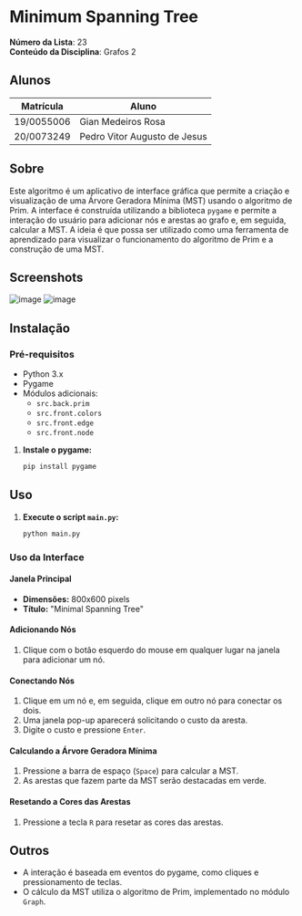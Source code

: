 # Minimum Spanning Tree

**Número da Lista**: 23<br>
**Conteúdo da Disciplina**: Grafos 2<br>

## Alunos
|Matrícula | Aluno |
| -- | -- |
| 19/0055006  |  Gian Medeiros Rosa |
| 20/0073249  |  Pedro Vitor Augusto de Jesus |

## Sobre

Este algoritmo é um aplicativo de interface gráfica que permite a criação e visualização de uma Árvore Geradora Mínima (MST) usando o algoritmo de Prim. A interface é construída utilizando a biblioteca `pygame` e permite a interação do usuário para adicionar nós e arestas ao grafo e, em seguida, calcular a MST.
A ideia é que possa ser utilizado como uma ferramenta de aprendizado para visualizar o funcionamento do algoritmo de Prim e a construção de uma MST.

## Screenshots

![image](https://github.com/user-attachments/assets/ae423559-2b30-4831-9b63-545e65c7d4be)
![image](https://github.com/user-attachments/assets/25953580-83cb-441f-b9dd-e31cc8572598)

## Instalação

### Pré-requisitos

- Python 3.x
- Pygame
- Módulos adicionais:
  - `src.back.prim`
  - `src.front.colors`
  - `src.front.edge`
  - `src.front.node`


1. **Instale o pygame:**
   ```sh
   pip install pygame
   ```

## Uso

1. **Execute o script `main.py`:**
   ```sh
   python main.py
   ```

### Uso da Interface

#### Janela Principal

- **Dimensões:** 800x600 pixels
- **Título:** "Minimal Spanning Tree"

#### Adicionando Nós

1. Clique com o botão esquerdo do mouse em qualquer lugar na janela para adicionar um nó.

#### Conectando Nós

1. Clique em um nó e, em seguida, clique em outro nó para conectar os dois.
2. Uma janela pop-up aparecerá solicitando o custo da aresta.
3. Digite o custo e pressione `Enter`.

#### Calculando a Árvore Geradora Mínima

1. Pressione a barra de espaço (`Space`) para calcular a MST.
2. As arestas que fazem parte da MST serão destacadas em verde.

#### Resetando a Cores das Arestas

1. Pressione a tecla `R` para resetar as cores das arestas.


## Outros

- A interação é baseada em eventos do pygame, como cliques e pressionamento de teclas.
- O cálculo da MST utiliza o algoritmo de Prim, implementado no módulo `Graph`.
